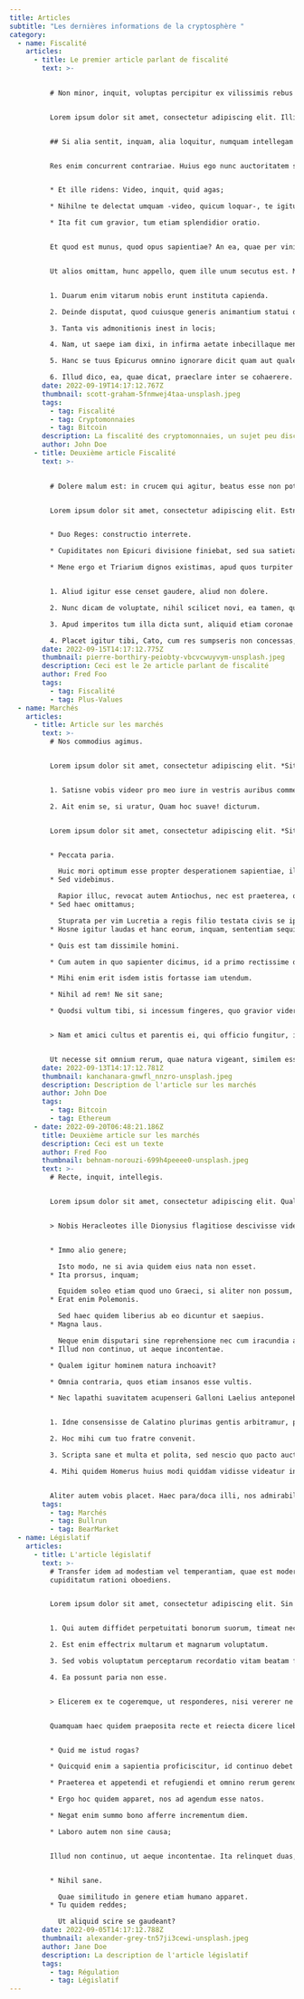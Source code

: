 ```yaml
---
title: Articles
subtitle: "Les dernières informations de la cryptosphère "
category:
  - name: Fiscalité
    articles:
      - title: Le premier article parlant de fiscalité
        text: >-
          

          # Non minor, inquit, voluptas percipitur ex vilissimis rebus quam ex pretiosissimis.


          Lorem ipsum dolor sit amet, consectetur adipiscing elit. Illis videtur, qui illud non dubitant bonum dicere -; Universa enim illorum ratione cum tota vestra confligendum puto. Egone quaeris, inquit, quid sentiam? [Si longus, levis.](http://loripsum.net/) Aeque enim contingit omnibus fidibus, ut incontentae sint. **Ratio enim nostra consentit, pugnat oratio.** Duo Reges: constructio interrete. Quorum sine causa fieri nihil putandum est. Omnia contraria, quos etiam insanos esse vultis. *Poterat autem inpune;* At iam decimum annum in spelunca iacet. Aut haec tibi, Torquate, sunt vituperanda aut patrocinium voluptatis repudiandum.


          ## Si alia sentit, inquam, alia loquitur, numquam intellegam quid sentiat;


          Res enim concurrent contrariae. Huius ego nunc auctoritatem sequens idem faciam. Non elogia monimentorum id significant, velut hoc ad portam: Hunc unum plurimae consentiunt gentes populi primarium fuisse virum. *An hoc usque quaque, aliter in vita?* Est igitur officium eius generis, quod nec in bonis ponatur nec in contrariis. Immo videri fortasse. O magnam vim ingenii causamque iustam, cur nova existeret disciplina! Perge porro. [Quod equidem non reprehendo;](http://loripsum.net/) Si quicquam extra virtutem habeatur in bonis.


          * Et ille ridens: Video, inquit, quid agas;

          * Nihilne te delectat umquam -video, quicum loquar-, te igitur, Torquate, ipsum per se nihil delectat?

          * Ita fit cum gravior, tum etiam splendidior oratio.


          Et quod est munus, quod opus sapientiae? An ea, quae per vinitorem antea consequebatur, per se ipsa curabit? Est enim tanti philosophi tamque nobilis audacter sua decreta defendere. **Quis non odit sordidos, vanos, leves, futtiles?**


          Ut alios omittam, hunc appello, quem ille unum secutus est. Minime vero, inquit ille, consentit. Quem si tenueris, non modo meum Ciceronem, sed etiam me ipsum abducas licebit. [Omnis enim est natura diligens sui.](http://loripsum.net/) Tu enim ista lenius, hic Stoicorum more nos vexat. **Prioris generis est docilitas, memoria;**


          1. Duarum enim vitarum nobis erunt instituta capienda.

          2. Deinde disputat, quod cuiusque generis animantium statui deceat extremum.

          3. Tanta vis admonitionis inest in locis;

          4. Nam, ut saepe iam dixi, in infirma aetate inbecillaque mente vis naturae quasi per caliginem cernitur;

          5. Hanc se tuus Epicurus omnino ignorare dicit quam aut qualem esse velint qui honestate summum bonum metiantur.

          6. Illud dico, ea, quae dicat, praeclare inter se cohaerere.
        date: 2022-09-19T14:17:12.767Z
        thumbnail: scott-graham-5fnmwej4taa-unsplash.jpeg
        tags:
          - tag: Fiscalité
          - tag: Cryptomonnaies
          - tag: Bitcoin
        description: La fiscalité des cryptomonnaies, un sujet peu discuté
        author: John Doe
      - title: Deuxième article Fiscalité
        text: >-
          

          # Dolere malum est: in crucem qui agitur, beatus esse non potest.


          Lorem ipsum dolor sit amet, consectetur adipiscing elit. Estne, quaeso, inquam, sitienti in bibendo voluptas? Hoc etsi multimodis reprehendi potest, tamen accipio, quod dant. **Itaque ab his ordiamur.** Quasi ego id curem, quid ille aiat aut neget.


          * Duo Reges: constructio interrete.

          * Cupiditates non Epicuri divisione finiebat, sed sua satietate.

          * Mene ergo et Triarium dignos existimas, apud quos turpiter loquare?


          1. Aliud igitur esse censet gaudere, aliud non dolere.

          2. Nunc dicam de voluptate, nihil scilicet novi, ea tamen, quae te ipsum probaturum esse confidam.

          3. Apud imperitos tum illa dicta sunt, aliquid etiam coronae datum;

          4. Placet igitur tibi, Cato, cum res sumpseris non concessas, ex illis efficere, quod velis?
        date: 2022-09-15T14:17:12.775Z
        thumbnail: pierre-borthiry-peiobty-vbcvcwuyvym-unsplash.jpeg
        description: Ceci est le 2e article parlant de fiscalité
        author: Fred Foo
        tags:
          - tag: Fiscalité
          - tag: Plus-Values
  - name: Marchés
    articles:
      - title: Article sur les marchés
        text: >-
          # Nos commodius agimus.


          Lorem ipsum dolor sit amet, consectetur adipiscing elit. *Sit sane ista voluptas.* Duo Reges: constructio interrete. Quid ei reliquisti, nisi te, quoquo modo loqueretur, intellegere, quid diceret? Cupit enim dícere nihil posse ad beatam vitam deesse sapienti. Non minor, inquit, voluptas percipitur ex vilissimis rebus quam ex pretiosissimis.


          1. Satisne vobis videor pro meo iure in vestris auribus commentatus?

          2. Ait enim se, si uratur, Quam hoc suave! dicturum.


          Lorem ipsum dolor sit amet, consectetur adipiscing elit. *Sit sane ista voluptas.* Duo Reges: constructio interrete. Quid ei reliquisti, nisi te, quoquo modo loqueretur, intellegere, quid diceret? Cupit enim dícere nihil posse ad beatam vitam deesse sapienti. Non minor, inquit, voluptas percipitur ex vilissimis rebus quam ex pretiosissimis.


          * Peccata paria.

            Huic mori optimum esse propter desperationem sapientiae, illi propter spem vivere.
          * Sed videbimus.

            Rapior illuc, revocat autem Antiochus, nec est praeterea, quem audiamus.
          * Sed haec omittamus;

            Stuprata per vim Lucretia a regis filio testata civis se ipsa interemit.
          * Hosne igitur laudas et hanc eorum, inquam, sententiam sequi nos censes oportere?

          * Quis est tam dissimile homini.

          * Cum autem in quo sapienter dicimus, id a primo rectissime dicitur.

          * Mihi enim erit isdem istis fortasse iam utendum.

          * Nihil ad rem! Ne sit sane;

          * Quodsi vultum tibi, si incessum fingeres, quo gravior viderere, non esses tui similis;


          > Nam et amici cultus et parentis ei, qui officio fungitur, in eo ipso prodest, quod ita fungi officio in recte factis est, quae sunt orta virtutibus.


          Ut necesse sit omnium rerum, quae natura vigeant, similem esse finem, non eundem. Ita graviter et severe voluptatem secrevit a bono. Sed in rebus apertissimis nimium longi sumus. [Sic consequentibus vestris sublatis prima tolluntur.](http://loripsum.net/) Ne amores quidem sanctos a sapiente alienos esse arbitrantur. *Quid de Platone aut de Democrito loquar?*
        date: 2022-09-13T14:17:12.781Z
        thumbnail: kanchanara-gnwfl_nnzro-unsplash.jpeg
        description: Description de l'article sur les marchés
        author: John Doe
        tags:
          - tag: Bitcoin
          - tag: Ethereum
      - date: 2022-09-20T06:48:21.186Z
        title: Deuxième article sur les marchés
        description: Ceci est un texte
        author: Fred Foo
        thumbnail: behnam-norouzi-699h4peeee0-unsplash.jpeg
        text: >-
          # Recte, inquit, intellegis.


          Lorem ipsum dolor sit amet, consectetur adipiscing elit. Qualis ista philosophia est, quae non interitum afferat pravitatis, sed sit contenta mediocritate vitiorum? [Confecta res esset.](http://loripsum.net/) Pisone in eo gymnasio, quod Ptolomaeum vocatur, unaque nobiscum Q. Duo Reges: constructio interrete. Eaedem res maneant alio modo. *Eaedem enim utilitates poterunt eas labefactare atque pervertere.* Quid enim est a Chrysippo praetermissum in Stoicis? Utrum igitur tibi litteram videor an totas paginas commovere?


          > Nobis Heracleotes ille Dionysius flagitiose descivisse videtur a Stoicis propter oculorum dolorem.


          * Immo alio genere;

            Isto modo, ne si avia quidem eius nata non esset.
          * Ita prorsus, inquam;

            Equidem soleo etiam quod uno Graeci, si aliter non possum, idem pluribus verbis exponere.
          * Erat enim Polemonis.

            Sed haec quidem liberius ab eo dicuntur et saepius.
          * Magna laus.

            Neque enim disputari sine reprehensione nec cum iracundia aut pertinacia recte disputari potest.
          * Illud non continuo, ut aeque incontentae.

          * Qualem igitur hominem natura inchoavit?

          * Omnia contraria, quos etiam insanos esse vultis.

          * Nec lapathi suavitatem acupenseri Galloni Laelius anteponebat, sed suavitatem ipsam neglegebat;


          1. Idne consensisse de Calatino plurimas gentis arbitramur, primarium populi fuisse, quod praestantissimus fuisset in conficiendis voluptatibus?

          2. Hoc mihi cum tuo fratre convenit.

          3. Scripta sane et multa et polita, sed nescio quo pacto auctoritatem oratio non habet.

          4. Mihi quidem Homerus huius modi quiddam vidisse videatur in iis, quae de Sirenum cantibus finxerit.


          Aliter autem vobis placet. Haec para/doca illi, nos admirabilia dicamus. Tria genera bonorum; Eorum enim est haec querela, qui sibi cari sunt seseque diligunt. Maximas vero virtutes iacere omnis necesse est voluptate dominante.
        tags:
          - tag: Marchés
          - tag: Bullrun
          - tag: BearMarket
  - name: Législatif
    articles:
      - title: L'article législatif
        text: >-
          # Transfer idem ad modestiam vel temperantiam, quae est moderatio
          cupiditatum rationi oboediens.


          Lorem ipsum dolor sit amet, consectetur adipiscing elit. Sin laboramus, quis est, qui alienae modum statuat industriae? Isto modo ne improbos quidem, si essent boni viri. An me, inquam, nisi te audire vellem, censes haec dicturum fuisse? Non pugnem cum homine, cur tantum habeat in natura boni; Laelius clamores sofòw ille so lebat Edere compellans gumias ex ordine nostros. Hos contra singulos dici est melius. Duo Reges: constructio interrete. Ut proverbia non nulla veriora sint quam vestra dogmata. [Quid sequatur, quid repugnet, vident.](http://loripsum.net/) Beatus sibi videtur esse moriens.


          1. Qui autem diffidet perpetuitati bonorum suorum, timeat necesse est, ne aliquando amissis illis sit miser.

          2. Est enim effectrix multarum et magnarum voluptatum.

          3. Sed vobis voluptatum perceptarum recordatio vitam beatam facit, et quidem corpore perceptarum.

          4. Ea possunt paria non esse.


          > Elicerem ex te cogeremque, ut responderes, nisi vererer ne Herculem ipsum ea, quae pro salute gentium summo labore gessisset, voluptatis causa gessisse diceres.


          Quamquam haec quidem praeposita recte et reiecta dicere licebit. Quae cum essent dicta, finem fecimus et ambulandi et disputandi. [Id enim natura desiderat.](http://loripsum.net/) Nam ista vestra: Si gravis, brevis; Tum ille: Tu autem cum ipse tantum librorum habeas, quos hic tandem requiris? Deque his rebus satis multa in nostris de re publica libris sunt dicta a Laelio.


          * Quid me istud rogas?

          * Quicquid enim a sapientia proficiscitur, id continuo debet expletum esse omnibus suis partibus;

          * Praeterea et appetendi et refugiendi et omnino rerum gerendarum initia proficiscuntur aut a voluptate aut a dolore.

          * Ergo hoc quidem apparet, nos ad agendum esse natos.

          * Negat enim summo bono afferre incrementum diem.

          * Laboro autem non sine causa;


          Illud non continuo, ut aeque incontentae. Ita relinquet duas, de quibus etiam atque etiam consideret. Aliud igitur esse censet gaudere, aliud non dolere. Quodsi ipsam honestatem undique pertectam atque absolutam. Tu vero, inquam, ducas licet, si sequetur; Nihil illinc huc pervenit. [Eam tum adesse, cum dolor omnis absit;](http://loripsum.net/) Vidit Homerus probari fabulam non posse, si cantiunculis tantus irretitus vir teneretur;


          * Nihil sane.

            Quae similitudo in genere etiam humano apparet.
          * Tu quidem reddes;

            Ut aliquid scire se gaudeant?
        date: 2022-09-05T14:17:12.788Z
        thumbnail: alexander-grey-tn57ji3cewi-unsplash.jpeg
        author: Jane Doe
        description: La description de l'article législatif
        tags:
          - tag: Régulation
          - tag: Législatif
---
```

